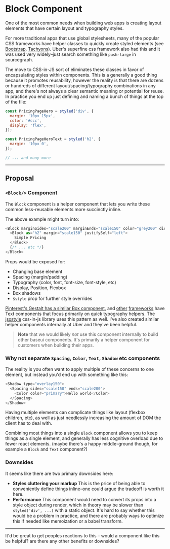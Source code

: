 # Block Component

One of the most common needs when building web apps is creating layout elements that have certain layout and typography styles.

For more traditional apps that use global stylesheets, many of the popular CSS frameworks have helper classes to quickly create styled elements (see [Bootstrap](https://getbootstrap.com/docs/4.1/utilities/sizing/), [Tachyons](http://tachyons.io/docs/layout/spacing/)). Uber's superfine css framework also had this and it was used very widely–just search something like `push-large` in sourcegraph.

The move to CSS-in-JS sort of eliminates these classes in favor of encapsulating styles within components. This is a generally a good thing because it promotes reusability, however the reality is that there are dozens or hundreds of different layout/spacing/typography combinations in any app, and there's not always a clear semantic meaning or potential for reuse. In practice you end up just defining and naming a bunch of things at the top of the file:

```js
const PricingPageHero = styled('div', {
  margin: '10px 15px',
  color: '#ccc',
  display: 'flex',
});

const PricingPageHeroText = styled('h2', {
  margin: '10px 0',
});

// ... and many more
```

---

## Proposal

### `<Block/>` Component

The `Block` component is a helper component that lets you write these common less-reusable elements more succinctly inline.

The above example might turn into:

```js
<Block marginSides="scale200" marginEnds="scale150" color="grey200" display="flex" flexDirection="column">
  <Block as="h2" margin="scale150" justifySelf="left">
    Simple Pricing
  </Block>
  {/* ... etc */}
</Block>
```

Props would be exposed for:

* Changing base element
* Spacing (margin/padding)
* Typography (color, font, font-size, font-style, etc)
* Display, Position, Flexbox
* Box shadows
* `$style` prop for further style overrides

[Pinterest's Gestalt has a similar Box component](https://pinterest.github.io/gestalt/#/Box), and [other](http://mineral-ui.com/components/text) [frameworks](https://evergreen.surge.sh/components/typography) have Text components that focus primarily on quick typography helpers. The [jsxstyle](https://github.com/jsxstyle/jsxstyle) css-in-js library uses this pattern as well. I've also created similar helper components internally at Uber and they've been helpful.

> **Note** that we would likely _not_ use this component internally to build other baseui components. It's primarily a helper component for customers when building their apps.

### Why not separate `Spacing`,  `Color`, `Text`, `Shadow` etc components

The reality is you often want to apply multiple of these concerns to one element, but instead you'd end up with something like this:

```js
<Shadow type="overlay150">
  <Spacing sides="scale150" ends="scale200">
    <Color color="primary">Hello world</Color>
  </Spacing>
</Shadow>
```

Having multiple elements can complicate things like layout (flexbox children, etc), as well as just needlessly increasing the amount of DOM the client has to deal with.

Combining most things into a single `Block` component allows you to keep things as a single element, and generally has less cognitive overload due to fewer react elements. (maybe there's a happy middle-ground though, for example a `Block` and `Text` component?)

### Downsides

It seems like there are two primary downsides here:

* **Styles cluttering your markup** This is the price of being able to conveniently define things inline–one could argue the tradeoff is worth it here.
* **Performance** This component would need to convert its props into a style object during render, which in theory may be slower than `styled('div', ...)` with a static object. It's hard to say whether this would be a problem in practice, and there are probably ways to optimize this if needed like memoization or a babel transform.

---

It'd be great to get peoples reactions to this – would a component like this be helpful? are there any other benefits or downsides?